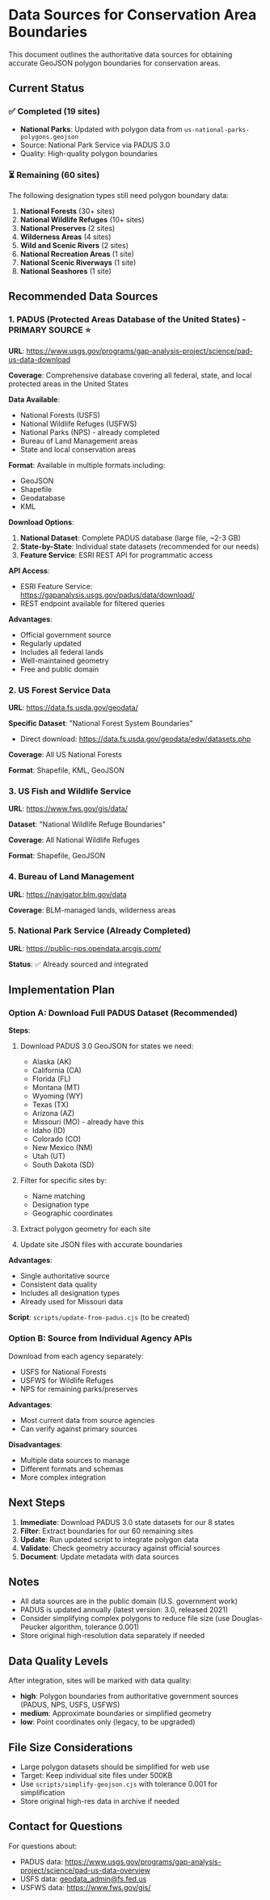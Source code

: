 # Data Sources for Conservation Area Boundaries

This document outlines the authoritative data sources for obtaining accurate GeoJSON polygon boundaries for conservation areas.

## Current Status

### ✅ Completed (19 sites)
- **National Parks**: Updated with polygon data from `us-national-parks-polygons.geojson`
- Source: National Park Service via PADUS 3.0
- Quality: High-quality polygon boundaries

### ⏳ Remaining (60 sites)

The following designation types still need polygon boundary data:

1. **National Forests** (30+ sites)
2. **National Wildlife Refuges** (10+ sites)
3. **National Preserves** (2 sites)
4. **Wilderness Areas** (4 sites)
5. **Wild and Scenic Rivers** (2 sites)
6. **National Recreation Areas** (1 site)
7. **National Scenic Riverways** (1 site)
8. **National Seashores** (1 site)

## Recommended Data Sources

### 1. PADUS (Protected Areas Database of the United States) - PRIMARY SOURCE ⭐

**URL**: https://www.usgs.gov/programs/gap-analysis-project/science/pad-us-data-download

**Coverage**: Comprehensive database covering all federal, state, and local protected areas in the United States

**Data Available**:
- National Forests (USFS)
- National Wildlife Refuges (USFWS)
- National Parks (NPS) - already completed
- Bureau of Land Management areas
- State and local conservation areas

**Format**: Available in multiple formats including:
- GeoJSON
- Shapefile
- Geodatabase
- KML

**Download Options**:
1. **National Dataset**: Complete PADUS database (large file, ~2-3 GB)
2. **State-by-State**: Individual state datasets (recommended for our needs)
3. **Feature Service**: ESRI REST API for programmatic access

**API Access**: 
- ESRI Feature Service: https://gapanalysis.usgs.gov/padus/data/download/
- REST endpoint available for filtered queries

**Advantages**:
- Official government source
- Regularly updated
- Includes all federal lands
- Well-maintained geometry
- Free and public domain

### 2. US Forest Service Data

**URL**: https://data.fs.usda.gov/geodata/

**Specific Dataset**: "National Forest System Boundaries"
- Direct download: https://data.fs.usda.gov/geodata/edw/datasets.php

**Coverage**: All US National Forests

**Format**: Shapefile, KML, GeoJSON

### 3. US Fish and Wildlife Service

**URL**: https://www.fws.gov/gis/data/

**Dataset**: "National Wildlife Refuge Boundaries"

**Coverage**: All National Wildlife Refuges

**Format**: Shapefile, GeoJSON

### 4. Bureau of Land Management

**URL**: https://navigator.blm.gov/data

**Coverage**: BLM-managed lands, wilderness areas

### 5. National Park Service (Already Completed)

**URL**: https://public-nps.opendata.arcgis.com/

**Status**: ✅ Already sourced and integrated

## Implementation Plan

### Option A: Download Full PADUS Dataset (Recommended)

**Steps**:
1. Download PADUS 3.0 GeoJSON for states we need:
   - Alaska (AK)
   - California (CA)
   - Florida (FL)
   - Montana (MT)
   - Wyoming (WY)
   - Texas (TX)
   - Arizona (AZ)
   - Missouri (MO) - already have this
   - Idaho (ID)
   - Colorado (CO)
   - New Mexico (NM)
   - Utah (UT)
   - South Dakota (SD)

2. Filter for specific sites by:
   - Name matching
   - Designation type
   - Geographic coordinates

3. Extract polygon geometry for each site

4. Update site JSON files with accurate boundaries

**Advantages**:
- Single authoritative source
- Consistent data quality
- Includes all designation types
- Already used for Missouri data

**Script**: `scripts/update-from-padus.cjs` (to be created)

### Option B: Source from Individual Agency APIs

Download from each agency separately:
- USFS for National Forests
- USFWS for Wildlife Refuges
- NPS for remaining parks/preserves

**Advantages**:
- Most current data from source agencies
- Can verify against primary sources

**Disadvantages**:
- Multiple data sources to manage
- Different formats and schemas
- More complex integration

## Next Steps

1. **Immediate**: Download PADUS 3.0 state datasets for our 8 states
2. **Filter**: Extract boundaries for our 60 remaining sites
3. **Update**: Run updated script to integrate polygon data
4. **Validate**: Check geometry accuracy against official sources
5. **Document**: Update metadata with data sources

## Notes

- All data sources are in the public domain (U.S. government work)
- PADUS is updated annually (latest version: 3.0, released 2021)
- Consider simplifying complex polygons to reduce file size (use Douglas-Peucker algorithm, tolerance 0.001)
- Store original high-resolution data separately if needed

## Data Quality Levels

After integration, sites will be marked with data quality:
- **high**: Polygon boundaries from authoritative government sources (PADUS, NPS, USFS, USFWS)
- **medium**: Approximate boundaries or simplified geometry
- **low**: Point coordinates only (legacy, to be upgraded)

## File Size Considerations

- Large polygon datasets should be simplified for web use
- Target: Keep individual site files under 500KB
- Use `scripts/simplify-geojson.cjs` with tolerance 0.001 for simplification
- Store original high-res data in archive if needed

## Contact for Questions

For questions about:
- PADUS data: https://www.usgs.gov/programs/gap-analysis-project/science/pad-us-data-overview
- USFS data: geodata_admin@fs.fed.us
- USFWS data: https://www.fws.gov/gis/
